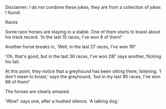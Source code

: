 Disclaimer: I do not condone these jokes, they are from a collection of jokes I found.

Races

Some race horses are staying in a stable. One of them starts to boast about his track record. 'In the last 15 races, I've won 8 of them!'

Another horse breaks in, 'Well, in the last 27 races, I've won 19!'

'Oh, that's good, but in the last 36 races, I've won 28!' says another, flicking his tail.

At this point, they notice that a greyhound has been sitting there, listening. 'I don't mean to boast,' says the greyhound, 'but in my last 90 races, I've won 88 of them!'

The horses are clearly amazed.

'Wow!' says one, after a hushed silence. 'A talking dog.'

